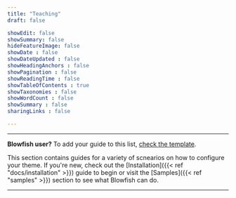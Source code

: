 ```yaml
---
title: "Teaching"
draft: false

showEdit: false
showSummary: false
hideFeatureImage: false
showDate : false
showDateUpdated : false
showHeadingAnchors : false
showPagination : false
showReadingTime : false
showTableOfContents : true
showTaxonomies : false 
showWordCount : false
showSummary : false
sharingLinks : false

---
```

---

**Blowfish user?** To add your guide to this list, [check the template](/guides/template/).

This section contains guides for a variety of scnearios on how to configure your theme. If you're new, check out the [Installation]({{< ref "docs/installation" >}}) guide to begin or visit the [Samples]({{< ref "samples" >}}) section to see what Blowfish can do.

---